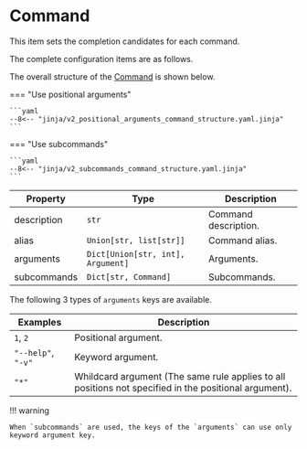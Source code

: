 # Command

This item sets the completion candidates for each command.

The complete configuration items are as follows.

The overall structure of the [Command](#command) is shown below.

=== "Use positional arguments"

    ```yaml
    --8<-- "jinja/v2_positional_arguments_command_structure.yaml.jinja"
    ```

=== "Use subcommands"

    ```yaml
    --8<-- "jinja/v2_subcommands_command_structure.yaml.jinja"
    ```

| Property    | Type                              | Description          |
| ----------- | --------------------------------- | -------------------- |
| description | `str`                             | Command description. |
| alias       | `Union[str, list[str]]`           | Command alias.       |
| arguments   | `Dict[Union[str, int], Argument]` | Arguments.           |
| subcommands | `Dict[str, Command]`              | Subcommands.         |

The following 3 types of `arguments` keys are available.

| Examples           | Description                                                                                           |
| ------------------ | ----------------------------------------------------------------------------------------------------- |
| `1`, `2`           | Positional argument.                                                                                  |
| `"--help"`, `"-v"` | Keyword argument.                                                                                     |
| `"*"`              | Whildcard argument (The same rule applies to all positions not specified in the positional argument). |

!!! warning

    When `subcommands` are used, the keys of the `arguments` can use only keyword argument key.
